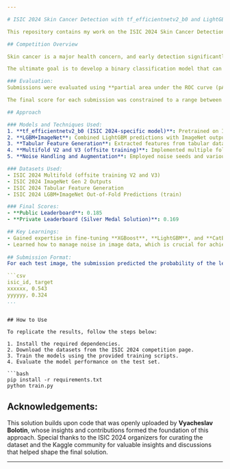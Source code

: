 ```yaml
---

# ISIC 2024 Skin Cancer Detection with tf_efficientnetv2_b0 and LightGBM

This repository contains my work on the ISIC 2024 Skin Cancer Detection Challenge. The goal of the competition was to identify malignant skin lesions using single-lesion crops from 3D total body photographs (TBP). These images resemble smartphone-quality photos, which are often submitted for telehealth purposes, and could be used to improve triage in settings without access to specialized care.

## Competition Overview

Skin cancer is a major health concern, and early detection significantly improves long-term outcomes. This competition focuses on building AI algorithms to differentiate histologically confirmed malignant lesions from benign lesions. By leveraging 3D TBP images from thousands of patients across three continents, the competition provides a novel dataset that mimics the real-world setting of lower-quality images, akin to those captured via smartphones.

The ultimate goal is to develop a binary classification model that can be used in primary care or non-clinical settings to triage patients for further specialized care.

### Evaluation:
Submissions were evaluated using **partial area under the ROC curve (pAUC)**, focusing on the area above a **true positive rate (TPR) of 80%**. This scoring metric prioritizes high sensitivity, as the goal is to detect as many true malignant cases as possible.

The final score for each submission was constrained to a range between [0.0, 0.2], with higher scores indicating better performance in identifying malignant lesions at high TPR levels.

## Approach

### Models and Techniques Used:
1. **tf_efficientnetv2_b0 (ISIC 2024-specific model)**: Pretrained on ImageNet and fine-tuned for the ISIC 2024 dataset.
2. **LGBM+ImageNet**: Combined LightGBM predictions with ImageNet output to improve the overall model accuracy.
3. **Tabular Feature Generation**: Extracted features from tabular data to be used in conjunction with LGBM and CatBoost models.
4. **Multifold V2 and V3 (offsite training)**: Implemented multiple fold strategies to improve model robustness.
5. **Noise Handling and Augmentation**: Employed noise seeds and various techniques to enhance data quality and performance under challenging conditions.

### Datasets Used:
- ISIC 2024 Multifold (offsite training V2 and V3)
- ISIC 2024 ImageNet Gen 2 Outputs
- ISIC 2024 Tabular Feature Generation
- ISIC 2024 LGBM+ImageNet Out-of-Fold Predictions (train)

### Final Scores:
- **Public Leaderboard**: 0.185
- **Private Leaderboard (Silver Medal Solution)**: 0.169

## Key Learnings:
- Gained expertise in fine-tuning **XGBoost**, **LightGBM**, and **CatBoost**, especially in dealing with tabular data for feature generation.
- Learned how to manage noise in image data, which is crucial for achieving reliable results in noisy, real-world datasets.
  
## Submission Format:
For each test image, the submission predicted the probability of the lesion being malignant. The format was as follows:

```csv
isic_id, target
xxxxxx, 0.543
yyyyyy, 0.324
...
```

```

## How to Use

To replicate the results, follow the steps below:

1. Install the required dependencies.
2. Download the datasets from the ISIC 2024 competition page.
3. Train the models using the provided training scripts.
4. Evaluate the model performance on the test set.

```bash
pip install -r requirements.txt
python train.py
```

## Acknowledgements:
This solution builds upon code that was openly uploaded by **Vyacheslav Bolotin**, whose insights and contributions formed the foundation of this approach. Special thanks to the ISIC 2024 organizers for curating the dataset and the Kaggle community for valuable insights and discussions that helped shape the final solution.

---
